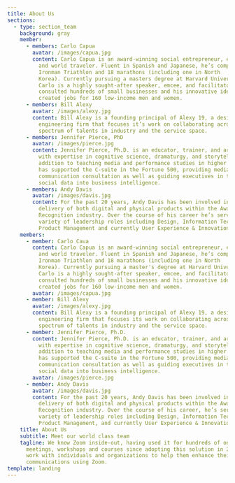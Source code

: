 ```yaml
---
title: About Us
sections:
  - type: section_team
    background: gray
    member:
      - members: Carlo Capua
        avatar: /images/capua.jpg
        content: Carlo Capua is an award-winning social entrepreneur, endurance athlete,
          and world traveler. Fluent in Spanish and Japanese, he’s completed an
          Ironman Triathlon and 18 marathons (including one in North
          Korea). Currently pursuing a masters degree at Harvard University,
          Carlo is a highly sought-after speaker, emcee, and facilitator. He’s
          consulted hundreds of small businesses and his innovative ideas have
          created jobs for 160 low-income men and women.
      - members: Bill Alexy
        avatar: /images/alexy.jpg
        content: Bill Alexy is a founding principal of Alexy 19, a design and
          engineering firm that focuses it’s work on collaborating across a
          spectrum of talents in industry and the service space.
      - members: Jennifer Pierce, PhD
        avatar: /images/pierce.jpg
        content: Jennifer Pierce, Ph.D. is an educator, trainer, and artistic director
          with expertise in cognitive science, dramaturgy, and storytelling. In
          addition to teaching media and performance studies in higher ed, she
          has supported the C-suite in the Fortune 500, providing media and
          communication consultation as well as guiding executives in turning
          social data into business intelligence.
      - members: Andy Davis
        avatar: /images/davis.jpg
        content: For the past 20 years, Andy Davis has been involved in the creation and
          delivery of both digital and physical products within the Awards and
          Recognition industry. Over the course of his career he’s served in a
          variety of leadership roles including Design, Information Technology,
          Product Management and currently User Experience & Innovation.
    members:
      - member: Carlo Caua
        content: Carlo Capua is an award-winning social entrepreneur, endurance athlete,
          and world traveler. Fluent in Spanish and Japanese, he’s completed an
          Ironman Triathlon and 18 marathons (including one in North
          Korea). Currently pursuing a master's degree at Harvard University,
          Carlo is a highly sought-after speaker, emcee, and facilitator. He’s
          consulted hundreds of small businesses and his innovative ideas have
          created jobs for 160 low-income men and women.
        avatar: /images/capua.jpg
      - member: Bill Alexy
        avatar: /images/alexy.jpg
        content: Bill Alexy is a founding principal of Alexy 19, a design and
          engineering firm that focuses its work on collaborating across a
          spectrum of talents in industry and the service space.
      - member: Jennifer Pierce, Ph.D.
        content: Jennifer Pierce, Ph.D. is an educator, trainer, and artistic director
          with expertise in cognitive science, dramaturgy, and storytelling. In
          addition to teaching media and performance studies in higher ed, she
          has supported the C-suite in the Fortune 500, providing media and
          communication consultation as well as guiding executives in turning
          social data into business intelligence.
        avatar: /images/pierce.jpg
      - member: Andy Davis
        avatar: /images/davis.jpg
        content: For the past 20 years, Andy Davis has been involved in the creation and
          delivery of both digital and physical products within the Awards and
          Recognition industry. Over the course of his career, he’s served in a
          variety of leadership roles including Design, Information Technology,
          Product Management, and currently User Experience & Innovation.
    title: About Us
    subtitle: Meet our world class team
    tagline: We know Zoom inside-out, having used it for hundreds of online
      meetings, workshops and courses since adopting this solution in 2013. We
      work with individuals and organizations to help them enhance their
      communications using Zoom.
template: landing
---
```

